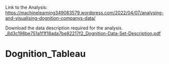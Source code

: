 Link to the Analysis: https://machinelearning349083579.wordpress.com/2022/04/07/analysing-and-visualising-dognition-companys-data/

Download the data description required for the analysis.
[_8d3c198be751a1f1f18ada7be82217f2_Dognition-Data-Set-Description.pdf](https://github.com/Tushar-94/Dognition_Tableau/files/8435758/_8d3c198be751a1f1f18ada7be82217f2_Dognition-Data-Set-Description.pdf)
# Dognition_Tableau
